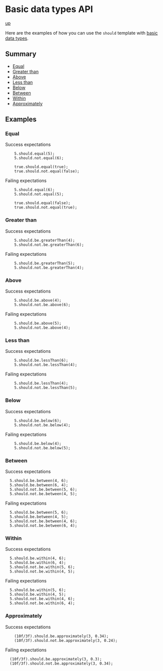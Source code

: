 # Basic data types API

[up](../README.md)

Here are the examples of how you can use the `should` template with [basic data types](https://dlang.org/spec/type.html#basic-data-types).

## Summary

- [Equal](#equal)
- [Greater than](#greater-than)
- [Above](#above)
- [Less than](#less-than)
- [Below](#below)
- [Between](#between)
- [Within](#within)
- [Approximately](#approximately)

## Examples

### Equal

Success expectations
```
    5.should.equal(5);
    5.should.not.equal(6);

    true.should.equal(true);
    true.should.not.equal(false);
```

Failing expectations
```
    5.should.equal(6);
    5.should.not.equal(5);

    true.should.equal(false);
    true.should.not.equal(true);
```

### Greater than

Success expectations
```
    5.should.be.greaterThan(4);
    5.should.not.be.greaterThan(6);
```

Failing expectations
```
    5.should.be.greaterThan(5);
    5.should.not.be.greaterThan(4);
```

### Above

Success expectations
```
    5.should.be.above(4);
    5.should.not.be.above(6);
```

Failing expectations
```
    5.should.be.above(5);
    5.should.not.be.above(4);
```

### Less than

Success expectations
```
    5.should.be.lessThan(6);
    5.should.not.be.lessThan(4);
```

Failing expectations
```
    5.should.be.lessThan(4);
    5.should.not.be.lessThan(5);
```


### Below

Success expectations
```
    5.should.be.below(6);
    5.should.not.be.below(4);
```

Failing expectations
```
    5.should.be.below(4);
    5.should.not.be.below(5);
```

### Between

Success expectations
```
  5.should.be.between(4, 6);
  5.should.be.between(6, 4);
  5.should.not.be.between(5, 6);
  5.should.not.be.between(4, 5);
```

Failing expectations
```
  5.should.be.between(5, 6);
  5.should.be.between(4, 5);   
  5.should.not.be.between(4, 6);
  5.should.not.be.between(6, 4);
```


### Within

Success expectations
```
  5.should.be.within(4, 6);
  5.should.be.within(6, 4);
  5.should.not.be.within(5, 6);
  5.should.not.be.within(4, 5);
```

Failing expectations
```
  5.should.be.within(5, 6);
  5.should.be.within(4, 5);   
  5.should.not.be.within(4, 6);
  5.should.not.be.within(6, 4);
```

### Approximately

Success expectations
```
    (10f/3f).should.be.approximately(3, 0.34);
    (10f/3f).should.not.be.approximately(3, 0.24);
```

Failing expectations
```
  (10f/3f).should.be.approximately(3, 0.3);
  (10f/3f).should.not.be.approximately(3, 0.34);
```
